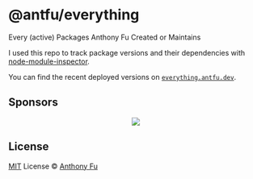 # @antfu/everything

Every (active) Packages Anthony Fu Created or Maintains

I used this repo to track package versions and their dependencies with [node-module-inspector](https://github.com/antfu/node-modules-inspector).

You can find the recent deployed versions on [`everything.antfu.dev`](https://everything.antfu.dev/).

## Sponsors

<p align="center">
  <a href="https://cdn.jsdelivr.net/gh/antfu/static/sponsors.svg">
    <img src='https://cdn.jsdelivr.net/gh/antfu/static/sponsors.svg'/>
  </a>
</p>

## License

[MIT](./LICENSE) License © [Anthony Fu](https://github.com/antfu)
